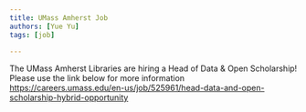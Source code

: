 ```yaml
---
title: UMass Amherst Job
authors: [Yue Yu]
tags: [job]

---
```


The UMass Amherst Libraries are hiring a Head of Data & Open Scholarship! Please use the link below for more information
https://careers.umass.edu/en-us/job/525961/head-data-and-open-scholarship-hybrid-opportunity